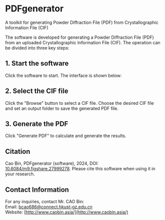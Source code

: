 # PDFgenerator
A toolkit for generating Powder Diffraction File (PDF) from Crystallographic Information File (CIF)

The software is developed for generating a Powder Diffraction File (PDF) from an uploaded Crystallographic Information File (CIF). The operation can be divided into three key steps:

## 1. Start the software
Click the software to start. The interface is shown below:



## 2. Select the CIF file
Click the "Browse" button to select a CIF file. Choose the desired CIF file and set an output folder to save the generated PDF file.



## 3. Generate the PDF
Click "Generate PDF" to calculate and generate the results.

## Citation
Cao Bin, PDFgenerator (software), 2024, DOI: [10.6084/m9.figshare.27999278](https://doi.org/10.6084/m9.figshare.27999278). Please cite this software when using it in your research.

## Contact Information
For any inquiries, contact Mr. CAO Bin:  
Email: [bcao686@connect.hkust-gz.edu.cn](mailto:bcao686@connect.hkust-gz.edu.cn)  
Website: [http://www.caobin.asia/](http://www.caobin.asia/)
